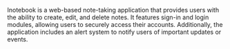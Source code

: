 Inotebook is a web-based note-taking application that provides users with the ability to create, edit, and delete notes. It features sign-in and login modules, allowing users to securely access their accounts. Additionally, the application includes an alert system to notify users of important updates or events.
